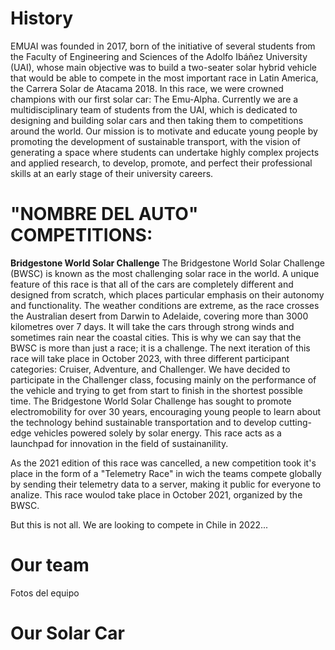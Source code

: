 # History

EMUAI was founded in 2017, born of the initiative of several students from the Faculty of Engineering and Sciences of the Adolfo Ibáñez University (UAI), whose main objective was to build a two-seater solar hybrid vehicle that would be able to compete in the most important race in Latin America, the Carrera Solar de Atacama 2018. In this race, we were crowned champions with our first solar car: The Emu-Alpha.
Currently we are a multidisciplinary team of students from the UAI, which is dedicated to designing and building solar cars and then taking them to competitions around the world. Our mission is to motivate and educate young people by promoting the development of sustainable transport, with the vision of generating a space where students can undertake highly complex projects and applied research, to develop, promote, and perfect their professional skills at an early stage of their university careers. 

# "NOMBRE DEL AUTO" COMPETITIONS:
**Bridgestone World Solar Challenge**
The Bridgestone World Solar Challenge (BWSC) is known as the most challenging solar race in the world. A unique feature of this race is that all of the cars are completely different and designed from scratch, which places particular emphasis on their autonomy and functionality.
The weather conditions are extreme, as the race crosses the Australian desert from Darwin to Adelaide, covering more than 3000 kilometres over 7 days. It will take the cars through strong winds and sometimes rain near the coastal cities. This is why we can say that the BWSC is more than just a race; it is a challenge.
The next iteration of this race will take place in October 2023, with three different participant categories: Cruiser, Adventure, and Challenger. We have decided to participate in the Challenger class, focusing mainly on the performance of the vehicle and trying to get from start to finish in the shortest possible time.
The Bridgestone World Solar Challenge has sought to promote electromobility for over 30 years, encouraging young people to learn about the technology behind sustainable transportation and to develop cutting-edge vehicles powered solely by solar energy. This race acts as a launchpad for innovation in the field of sustainanility.

As the 2021 edition of this race was cancelled, a new competition took it's place in the form of a "Telemetry Race" in wich the teams compete globally by sending their telemetry data to a server, making it public for everyone to analize. This race woulod take place in October 2021, organized by the BWSC.

But this is not all. We are looking to compete in Chile in 2022...



# Our team

Fotos del equipo

# Our Solar Car







